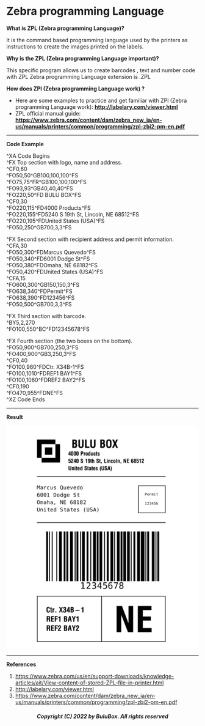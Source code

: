 # Zebra programming Language 

**What is ZPL (Zebra programming Language)?**

It is the command based programming language used by the printers as instructions to create the images printed on the labels.

**Why is the ZPL (Zebra programming Language important)?**

This specific program allows us to create barcodes , text and number code with ZPL 
Zebra programming Language extension is .ZPL

**How does ZPl (Zebra programming Language work) ?**

* Here are some examples to practice and get familiar with ZPl (Zebra programming Language work): **http://labelary.com/viewer.html**
* ZPL official manual guide: **https://www.zebra.com/content/dam/zebra_new_ia/en-us/manuals/printers/common/programming/zpl-zbi2-pm-en.pdf**

------------------------------------------------------

**Code Example**

^XA Code Begins <br>
^FX Top section with logo, name and address.<br>
^CF0,60<br>
^FO50,50^GB100,100,100^FS<br>
^FO75,75^FR^GB100,100,100^FS<br>
^FO93,93^GB40,40,40^FS<br>
^FO220,50^FD BULU BOX^FS<br>
^CF0,30<br>
^FO220,115^FD4000 Products^FS <br>
^FO220,155^FD5240 S 19th St, Lincoln, NE 68512^FS<br>
^FO220,195^FDUnited States (USA)^FS <br>
^FO50,250^GB700,3,3^FS <br>

^FX Second section with recipient address and permit information.<br>
^CFA,30 <br>
^FO50,300^FDMarcus Quevedo^FS <br>
^FO50,340^FD6001 Dodge St^FS <br>
^FO50,380^FDOmaha, NE 68182^FS <br>
^FO50,420^FDUnited States (USA)^FS <br>
^CFA,15 <br>
^FO600,300^GB150,150,3^FS <br>
^FO638,340^FDPermit^FS <br>
^FO638,390^FD123456^FS <br>
^FO50,500^GB700,3,3^FS <br>

^FX Third section with barcode.<br>
^BY5,2,270 <br>
^FO100,550^BC^FD12345678^FS <br>

^FX Fourth section (the two boxes on the bottom). <br>
^FO50,900^GB700,250,3^FS <br>
^FO400,900^GB3,250,3^FS <br>
^CF0,40 <br>
^FO100,960^FDCtr. X34B-1^FS <br>
^FO100,1010^FDREF1 BAY1^FS <br>
^FO100,1060^FDREF2 BAY2^FS <br>
^CF0,190 <br>
^FO470,955^FDNE^FS <br>
^XZ Code Ends <br>

---------------------------------------------------

**Result**

![](ZPL.png)

----------------------------------------------------
**References**

1. https://www.zebra.com/us/en/support-downloads/knowledge-articles/ait/View-content-of-stored-ZPL-file-in-printer.html
2. http://labelary.com/viewer.html
3. https://www.zebra.com/content/dam/zebra_new_ia/en-us/manuals/printers/common/programming/zpl-zbi2-pm-en.pdf

<h5 align="center"> Copyright (C) 2022 by BuluBox. All rights reserved</h5>
